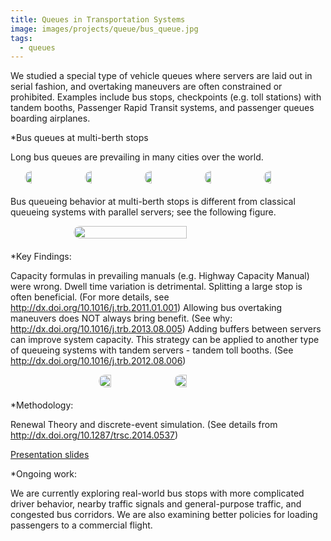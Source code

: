 ```yaml
---
title: Queues in Transportation Systems
image: images/projects/queue/bus_queue.jpg
tags:
  - queues
---
```


We studied a special type of vehicle queues where servers are laid out in serial fashion, and overtaking maneuvers are often constrained or prohibited. Examples include bus stops, checkpoints (e.g. toll stations) with tandem booths, Passenger Rapid Transit systems, and passenger queues boarding airplanes. 	

*Bus queues at multi-berth stops 	

Long bus queues are prevailing in many cities over the world.

<div style="display: flex; justify-content: center; margin-bottom: 20px;">
  <img src="https://github.com/guanlii/guanlii.github.io/raw/main/images/projects/queue/bus_queue.jpg"  
       style="width: 15%; height: auto; object-fit: cover; max-width: 500px; margin: 0 10px; border-radius: 15px;">
  <img src="https://github.com/guanlii/guanlii.github.io/raw/main/images/projects/queue/bus_queue1.jpg" 
       style="width: 15%; height: auto; object-fit: cover; max-width: 500px; margin: 0 10px; border-radius: 15px;">
  <img src="https://github.com/guanlii/guanlii.github.io/raw/main/images/projects/queue/bus_queue2.jpg" 
       style="width: 15%; height: auto; object-fit: cover; max-width: 500px; margin: 0 10px; border-radius: 15px;">
  <img src="https://github.com/guanlii/guanlii.github.io/raw/main/images/projects/queue/bus_queue3.jpg" 
       style="width: 15%; height: auto; object-fit: cover; max-width: 500px; margin: 0 10px; border-radius: 15px;">
  <img src="https://github.com/guanlii/guanlii.github.io/raw/main/images/projects/queue/bus_queue4.jpg" 
       style="width: 15%; height: auto; object-fit: cover; max-width: 500px; margin: 0 10px; border-radius: 15px;">
</div>
 
Bus queueing behavior at multi-berth stops is different from classical queueing systems with parallel servers; see the following figure.

<div style="display: flex; justify-content: center; margin-bottom: 20px;">
  <img src="https://github.com/guanlii/guanlii.github.io/raw/main/images/projects/queue/no-overtaking-stop-illustration.jpg"
       style="width: 60%; height: auto; object-fit: cover; max-width: 500px; margin: 0 10px; border-radius: 15px;">
</div>
 
*Key Findings:

Capacity formulas in prevailing manuals (e.g. Highway Capacity Manual) were wrong.
Dwell time variation is detrimental.
Splitting a large stop is often beneficial. (For more details, see <http://dx.doi.org/10.1016/j.trb.2011.01.001>)
Allowing bus overtaking maneuvers does NOT always bring benefit. (See why: <http://dx.doi.org/10.1016/j.trb.2013.08.005>)
Adding buffers between servers can improve system capacity. This strategy can be applied to another type of queueing systems with tandem servers - tandem toll booths. (See <http://dx.doi.org/10.1016/j.trb.2012.08.006>)

<div style="display: flex; justify-content: center; margin-bottom: 20px;">
  <img src="https://github.com/guanlii/guanlii.github.io/raw/main/images/projects/queue/tandem-toll.jpg"
       style="width: 20%; height: auto; object-fit: cover; max-width: 500px; margin: 0 10px; border-radius: 15px;">
  <img src="https://github.com/guanlii/guanlii.github.io/raw/main/images/projects/queue/tandem-booth-illustration.jpg"
       style="width: 20%; height: auto; object-fit: contain; max-width: 500px; margin: 0 10px; border-radius: 15px;">
</div>

*Methodology: 

Renewal Theory and discrete-event simulation. (See details from <http://dx.doi.org/10.1287/trsc.2014.0537>)

[Presentation slides](https://github.com/guanlii/guanlii.github.io/raw/main/images/projects/queue/Queueing_Systems_with_Tandem_Servers.pptx)

*Ongoing work: 

We are currently exploring real-world bus stops with more complicated driver behavior, nearby traffic signals and general-purpose traffic, and congested bus corridors. We are also examining better policies for loading passengers to a commercial flight.